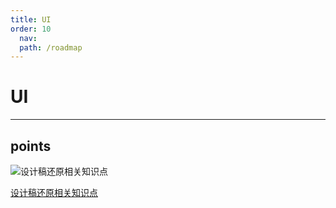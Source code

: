 ```yaml
---
title: UI
order: 10
  nav:
  path: /roadmap
---
```


# UI

---

## points

![设计稿还原相关知识点](https://cdn.jsdelivr.net/gh/TheFirstSunday/gallery@main/images/UI.png)

[设计稿还原相关知识点](https://www.processon.com/view/link/6002cbc11e08534bec21bb6e#map)
